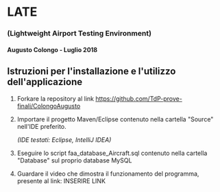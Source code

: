 # LATE
### (Lightweight Airport Testing Environment)
#### Augusto Colongo - Luglio 2018


## Istruzioni per l'installazione e l'utilizzo dell'applicazione

1) Forkare la repository al link https://github.com/TdP-prove-finali/ColongoAugusto

2) Importare il progetto Maven/Eclipse contenuto nella cartella "Source" nell'IDE preferito.

     _(IDE testati: Eclipse, IntelliJ IDEA)_

3) Eseguire lo script faa_database_Aircraft.sql contenuto nella cartella "Database" sul proprio database MySQL

4) Guardare il video che dimostra il funzionamento del programma, presente al link: INSERIRE LINK